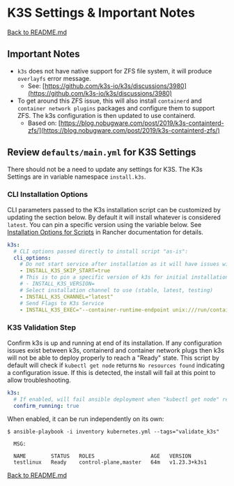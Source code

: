 # K3S Settings & Important Notes

[Back to README.md](../README.md)

## Important Notes

* `k3s` does not have native support for ZFS file system, it will produce `overlayfs` error message.
  * See: [https://github.com/k3s-io/k3s/discussions/3980](https://github.com/k3s-io/k3s/discussions/3980)
* To get around this ZFS issue, this will also install `containerd` and `container network plugins` packages and configure them to support ZFS. The k3s configuration is then updated to use containerd.
  * Based on: [https://blog.nobugware.com/post/2019/k3s-containterd-zfs/](https://blog.nobugware.com/post/2019/k3s-containterd-zfs/)

## Review `defaults/main.yml` for K3S Settings

There should not be a need to update any settings for K3S. The K3s Settings are in variable namespace `install.k3s`.

### CLI Installation Options

CLI parameters passed to the K3s installation script can be customized by updating the section below. By default it will install whatever is considered `latest`. You can pin a specific version using the variable below.  See [Installation Options for Scripts](https://rancher.com/docs/k3s/latest/en/installation/install-options/) in Rancher documentation for details.

```yml
k3s:
  # CLI options passed directly to install script "as-is":
  cli_options:
    # Do not start service after installation as it will have issues with ZFS
    - INSTALL_K3S_SKIP_START=true
    # This is to pin a specific version of k3s for initial installation
    # - INSTALL_K3S_VERSION=
    # Select installation channel to use (stable, latest, testing)
    - INSTALL_K3S_CHANNEL="latest"
    # Send Flags to K3s Service
    - INSTALL_K3S_EXEC="--container-runtime-endpoint unix:///run/containerd/containerd.sock"
```

### K3S Validation Step

Confirm k3s is up and running at end of its installation. If any configuration issues exist between k3s, containerd and container network plugs then k3s will not be able to deploy properly to reach a "Ready" state. This script by default will check if `kubectl get node` returns `No resources found` indicating a configuration issue.  If this is detected, the install will fail at this point to allow troubleshooting.

```yml
k3s:
  # If enabled, will fail ansible deployment when "kubectl get node" returns "No resources found"
  confirm_running: true
```

When enabled, it can be run independently on its own:

```shell
$ ansible-playbook -i inventory kubernetes.yml --tags="validate_k3s"

  MSG:

  NAME        STATUS   ROLES                  AGE   VERSION
  testlinux   Ready    control-plane,master   64m   v1.23.3+k3s1
```

[Back to README.md](../README.md)
